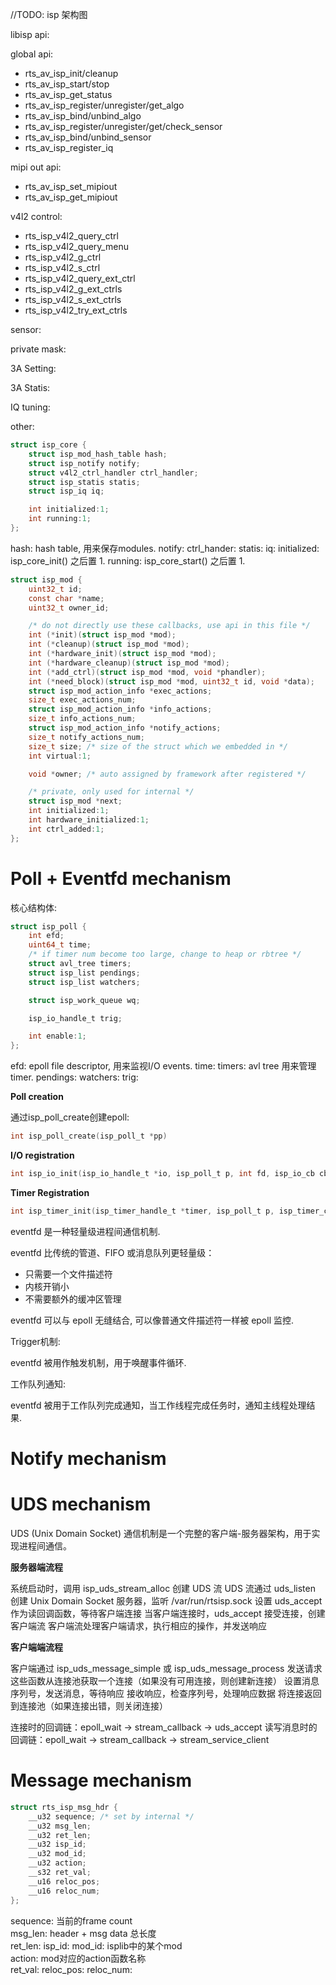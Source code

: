 //TODO: isp 架构图

libisp api:

global api:

- rts_av_isp_init/cleanup
- rts_av_isp_start/stop
- rts_av_isp_get_status
- rts_av_isp_register/unregister/get_algo
- rts_av_isp_bind/unbind_algo
- rts_av_isp_register/unregister/get/check_sensor
- rts_av_isp_bind/unbind_sensor
- rts_av_isp_register_iq

mipi out api:

- rts_av_isp_set_mipiout
- rts_av_isp_get_mipiout

v4l2 control:

- rts_isp_v4l2_query_ctrl
- rts_isp_v4l2_query_menu
- rts_isp_v4l2_g_ctrl
- rts_isp_v4l2_s_ctrl
- rts_isp_v4l2_query_ext_ctrl
- rts_isp_v4l2_g_ext_ctrls
- rts_isp_v4l2_s_ext_ctrls
- rts_isp_v4l2_try_ext_ctrls

sensor:

private mask:

3A Setting:

3A Statis:

IQ tuning:

other:

```c
struct isp_core {
	struct isp_mod_hash_table hash;
	struct isp_notify notify;
	struct v4l2_ctrl_handler ctrl_handler;
	struct isp_statis statis;
	struct isp_iq iq;

	int initialized:1;
	int running:1;
};
```

hash: hash table, 用来保存modules.
notify:
ctrl_hander:
statis:
iq:
initialized: isp_core_init() 之后置 1.
running: isp_core_start() 之后置 1.

```c
struct isp_mod {
	uint32_t id;
	const char *name;
	uint32_t owner_id;

	/* do not directly use these callbacks, use api in this file */
	int (*init)(struct isp_mod *mod);
	int (*cleanup)(struct isp_mod *mod);
	int (*hardware_init)(struct isp_mod *mod);
	int (*hardware_cleanup)(struct isp_mod *mod);
	int (*add_ctrl)(struct isp_mod *mod, void *phandler);
	int (*need_block)(struct isp_mod *mod, uint32_t id, void *data);
	struct isp_mod_action_info *exec_actions;
	size_t exec_actions_num;
	struct isp_mod_action_info *info_actions;
	size_t info_actions_num;
	struct isp_mod_action_info *notify_actions;
	size_t notify_actions_num;
	size_t size; /* size of the struct which we embedded in */
	int virtual:1;

	void *owner; /* auto assigned by framework after registered */

	/* private, only used for internal */
	struct isp_mod *next;
	int initialized:1;
	int hardware_initialized:1;
	int ctrl_added:1;
};
```

# Poll + Eventfd mechanism

核心结构体:

```c
struct isp_poll {
	int efd;
	uint64_t time;
	/* if timer num become too large, change to heap or rbtree */
	struct avl_tree timers;
	struct isp_list pendings;
	struct isp_list watchers;

	struct isp_work_queue wq;

	isp_io_handle_t trig;

	int enable:1;
};
```

efd: epoll file descriptor, 用来监视I/O events.
time:
timers: avl tree 用来管理timer.
pendings:
watchers:
trig:

**Poll creation**

通过isp_poll_create创建epoll:

```c
int isp_poll_create(isp_poll_t *pp)
```

**I/O registration**

```c
int isp_io_init(isp_io_handle_t *io, isp_poll_t p, int fd, isp_io_cb cb)
```

**Timer Registration**

```c
int isp_timer_init(isp_timer_handle_t *timer, isp_poll_t p, isp_timer_cb cb, void *data)
```

eventfd 是一种轻量级进程间通信机制.

eventfd 比传统的管道、FIFO 或消息队列更轻量级：

- 只需要一个文件描述符
- 内核开销小
- 不需要额外的缓冲区管理

eventfd 可以与 epoll 无缝结合, 可以像普通文件描述符一样被 epoll 监控.

Trigger机制:

eventfd 被用作触发机制，用于唤醒事件循环.

工作队列通知:

eventfd 被用于工作队列完成通知，当工作线程完成任务时，通知主线程处理结果.

# Notify mechanism

# UDS mechanism

UDS (Unix Domain Socket) 通信机制是一个完整的客户端-服务器架构，用于实现进程间通信。

**服务器端流程**

系统启动时，调用 isp_uds_stream_alloc 创建 UDS 流
UDS 流通过 uds_listen 创建 Unix Domain Socket 服务器，监听 /var/run/rtsisp.sock
设置 uds_accept 作为读回调函数，等待客户端连接
当客户端连接时，uds_accept 接受连接，创建客户端流
客户端流处理客户端请求，执行相应的操作，并发送响应

**客户端端流程**

客户端通过 isp_uds_message_simple 或 isp_uds_message_process 发送请求
这些函数从连接池获取一个连接（如果没有可用连接，则创建新连接）
设置消息序列号，发送消息，等待响应
接收响应，检查序列号，处理响应数据
将连接返回到连接池（如果连接出错，则关闭连接）

连接时的回调链：epoll_wait → stream_callback → uds_accept
读写消息时的回调链：epoll_wait → stream_callback → stream_service_client

# Message mechanism

```c
struct rts_isp_msg_hdr {
	__u32 sequence; /* set by internal */
	__u32 msg_len;
	__u32 ret_len;
	__u32 isp_id;
	__u32 mod_id;
	__u32 action;
	__s32 ret_val;
	__u16 reloc_pos;
	__u16 reloc_num;
};
```

sequence: 当前的frame count  
msg_len: header + msg data 总长度  
ret_len:
isp_id:
mod_id: isplib中的某个mod  
action: mod对应的action函数名称  
ret_val:
reloc_pos:
reloc_num:
